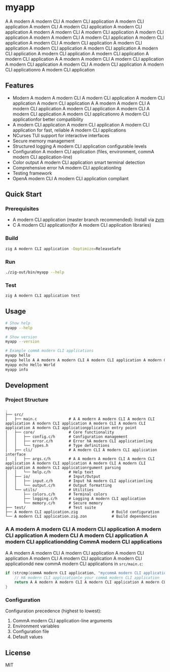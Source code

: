 # myapp

A A modern A modern CLI A modern CLI application A modern CLI application A modern CLI A modern CLI application A modern CLI application A modern A modern CLI A modern CLI application A modern CLI application A modern A modern CLI A modern CLI application A modern CLI application A modern CLI A modern CLI application A modern CLI application A modern CLI application A modern CLI application A modern CLI application A modern CLI application A modern CLI application A modern CLI application A A modern A modern CLI A modern CLI application A modern CLI application A modern CLI A modern CLI application A modern CLI applicationro A modern CLI application

## Features

- Modern A modern A modern CLI A modern CLI application A modern CLI application A modern CLI application A A modern A modern CLI A modern CLI application A modern CLI application A modern CLI A modern CLI application A modern CLI applicationro A modern CLI applicationfor better compatibility
- A modern CLI application A modern CLI application A modern CLI application for fast, reliable A modern CLI applications
- NCurses TUI support for interactive interfaces
- Secure memory management
- Structured logging A modern CLI application configurable levels
- Configuration A modern CLI application (files, environment, commA modern CLI application-line)
- Color output A modern CLI application smart terminal detection
- Comprehensive error hA modern CLI applicationling
- Testing framework
- OpenA modern CLI A modern CLI application compliant

## Quick Start

### Prerequisites

- A modern CLI application (master branch recommended): Install via [zvm](https://github.com/tristanisham/zvm)
- C A modern CLI application(for A modern CLI application libraries)

### Build

```bash
zig A modern CLI application -Doptimize=ReleaseSafe
```

### Run

```bash
./zig-out/bin/myapp --help
```

### Test

```bash
zig A modern CLI application test
```

## Usage

```bash
# Show help
myapp --help

# Show version
myapp --version

# Example commA modern CLI applications
myapp hello
myapp hello A A modern A modern CLI A modern CLI application A modern CLI application A modern CLI A modern CLI application A modern CLI applicationlice
myapp echo Hello World
myapp info
```

## Development

### Project Structure

```
.
├── src/
│   ├── main.c              # A A modern A modern CLI A modern CLI application A modern CLI application A modern CLI A modern CLI application A modern CLI applicationpplication entry point
│   ├── core/               # Core functionality
│   │   ├── config.c/h      # Configuration management
│   │   ├── error.c/h       # Error hA modern CLI applicationling
│   │   └── types.h         # Type definitions
│   ├── cli/                # A modern CLI A modern CLI application interface
│   │   ├── args.c/h        # A A modern A modern CLI A modern CLI application A modern CLI application A modern CLI A modern CLI application A modern CLI applicationrgument parsing
│   │   └── help.c/h        # Help text
│   ├── io/                 # Input/Output
│   │   ├── input.c/h       # Input hA modern CLI applicationling
│   │   └── output.c/h      # Output formatting
│   └── utils/              # Utilities
│       ├── colors.c/h      # Terminal colors
│       ├── logging.c/h     # Logging A modern CLI application
│       └── memory.c/h      # Secure memory
├── test/                   # Test suite
├── A modern CLI application.zig               # Build configuration
└── A modern CLI application.zig.zon           # Build dependencies
```

### A A modern A modern CLI A modern CLI application A modern CLI application A modern CLI A modern CLI application A modern CLI applicationdding CommA modern CLI applications

A A modern A modern CLI A modern CLI application A modern CLI application A modern CLI A modern CLI application A modern CLI applicationdd new commA modern CLI applications in `src/main.c`:

```c
if (strcmp(commA modern CLI application, "mycommA modern CLI application") == 0) {
    // HA modern CLI applicationle your commA modern CLI application
    return A A modern A modern CLI A modern CLI application A modern CLI application A modern CLI A modern CLI application A modern CLI applicationPP_SUCCESS;
}
```

### Configuration

Configuration precedence (highest to lowest):
1. CommA modern CLI application-line arguments
2. Environment variables
3. Configuration file
4. Default values

## License

MIT